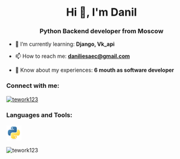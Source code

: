 <h1 align="center">Hi 👋, I'm Danil</h1>
<h3 align="center">Python Backend developer from Moscow</h3>

- 🌱 I’m currently learning: **Django, Vk_api**

- 📫 How to reach me: **daniliesaec@gmail.com**

- 📄 Know about my experiences: **6 mouth as software developer**

<h3 align="left">Connect with me:</h3>
<p align="left">
<a href="https://dev.to/tework123" target="blank"><img align="center" src="https://raw.githubusercontent.com/rahuldkjain/github-profile-readme-generator/master/src/images/icons/Social/devto.svg" alt="tework123" height="30" width="40" /></a>
</p>

<h3 align="left">Languages and Tools:</h3>
<p align="left"> <a href="https://www.python.org" target="_blank" rel="noreferrer"> <img src="https://raw.githubusercontent.com/devicons/devicon/master/icons/python/python-original.svg" alt="python" width="40" height="40"/> </a> </p>

<p><img align="center" src="https://github-readme-stats.vercel.app/api/top-langs?username=tework123&show_icons=true&locale=en&layout=compact" alt="tework123" /></p>
